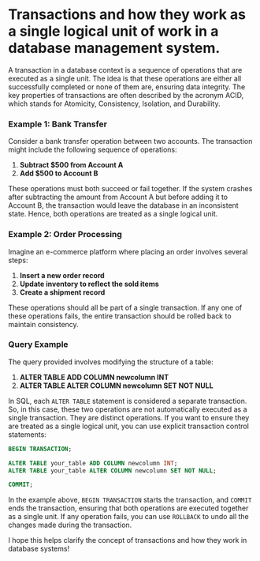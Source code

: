 # Transactions and how they work as a single logical unit of work in a database management system.

A transaction in a database context is a sequence of operations that are executed as a single unit. The idea is that these operations are either all successfully completed or none of them are, ensuring data integrity. The key properties of transactions are often described by the acronym ACID, which stands for Atomicity, Consistency, Isolation, and Durability.

### Example 1: Bank Transfer

Consider a bank transfer operation between two accounts. The transaction might include the following sequence of operations:

1. **Subtract $500 from Account A**
2. **Add $500 to Account B**

These operations must both succeed or fail together. If the system crashes after subtracting the amount from Account A but before adding it to Account B, the transaction would leave the database in an inconsistent state. Hence, both operations are treated as a single logical unit.

### Example 2: Order Processing

Imagine an e-commerce platform where placing an order involves several steps:

1. **Insert a new order record**
2. **Update inventory to reflect the sold items**
3. **Create a shipment record**

These operations should all be part of a single transaction. If any one of these operations fails, the entire transaction should be rolled back to maintain consistency.

### Query Example

The query provided involves modifying the structure of a table:

1. **ALTER TABLE ADD COLUMN newcolumn INT**
2. **ALTER TABLE ALTER COLUMN newcolumn SET NOT NULL**

In SQL, each `ALTER TABLE` statement is considered a separate transaction. So, in this case, these two operations are not automatically executed as a single transaction. They are distinct operations. If you want to ensure they are treated as a single logical unit, you can use explicit transaction control statements:

```sql
BEGIN TRANSACTION;

ALTER TABLE your_table ADD COLUMN newcolumn INT;
ALTER TABLE your_table ALTER COLUMN newcolumn SET NOT NULL;

COMMIT;
```

In the example above, `BEGIN TRANSACTION` starts the transaction, and `COMMIT` ends the transaction, ensuring that both operations are executed together as a single unit. If any operation fails, you can use `ROLLBACK` to undo all the changes made during the transaction.

I hope this helps clarify the concept of transactions and how they work in database systems!
